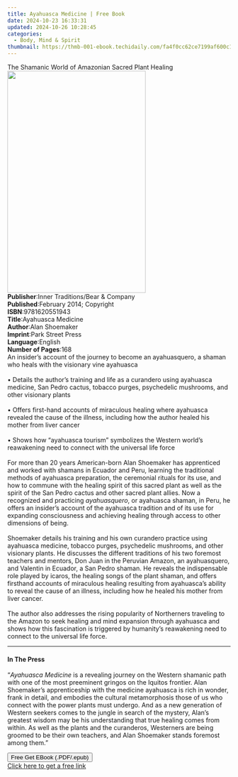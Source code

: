 ```yaml
---
title: Ayahuasca Medicine | Free Book
date: 2024-10-23 16:33:31
updated: 2024-10-26 10:28:45
categories:
  - Body, Mind & Spirit
thumbnail: https://thmb-001-ebook.techidaily.com/fa4f0cc62ce7199af600c1c5e9cff43be5121498e548541378a1a84b413c7a64.jpg
---
```

<main id="book-container">
  <div class="flex flex-col">
    <div class="book-brief flex-1 py-6 px-4 sm:p-6 md:py-10 md:px-8">
      <!-- brief-->
      <div class="book-brief-main">
        The Shamanic World of Amazonian Sacred Plant Healing
      </div>
    </div>
    <div
      class="book-meta-info flex-1 grid gap-4 col-start-1 col-end-3 row-start-1 sm:mb-6 sm:grid-cols-4 lg:gap-6 lg:col-start-2 lg:row-end-6 lg:row-span-6 lg:mb-0"
    >
      <div
        class="book-meta-info-left place-content-center mt-4 p-4 text-sm leading-6 col-start-2 col-span-2 dark:text-slate-400"
      >
        <img
          class="w-full h-500 object-cover rounded-lg sm:h-255 sm:col-span-2 lg:col-span-full"
          src="https://img-001-ebook.techidaily.com/a95599663aa0b19fc888fcabadaefa6d13f60f3cd05eb2cd66e271ec16c2ea3e.jpg"
          alt=""
          width="312"
          height="500"
        />
      </div>
      <div
        class="book-meta-info-right mt-2 col-start-1 row-start-2 col-span-3 self-center"
      >
        <!-- meta data  -->
        <div class="flex flex-col px-4 md:px-8">
          <div class="flex-1">
            <strong>Publisher</strong>:<span class="px-2"
              >Inner Traditions/Bear &amp; Company</span
            >
          </div>
          <div class="flex-1">
            <strong>Published</strong>:<span class="px-2"
              >February 2014; Copyright</span
            >
          </div>
          <div class="flex-1">
            <strong>ISBN</strong>:<span class="px-2">9781620551943</span>
          </div>
          <div class="flex-1">
            <strong>Title</strong>:<span class="px-2">Ayahuasca Medicine</span>
          </div>
          <div class="flex-1">
            <strong>Author</strong>:<span class="px-2">Alan Shoemaker</span>
          </div>
          <div class="flex-1">
            <strong>Imprint</strong>:<span class="px-2">Park Street Press</span>
          </div>
          <div class="flex-1">
            <strong>Language</strong>:<span class="px-2">English</span>
          </div>
          <div class="flex-1">
            <strong>Number of Pages</strong>:<span class="px-2">168</span>
          </div>
        </div>
      </div>
    </div>
    <div class="book-description flex-1 py-6 px-4 sm:p-6 md:py-10 md:px-8">
      <div class="book-description-main">
        <div accordion-content="" id="description">
          An insider’s account of the journey to become an ayahuasquero, a
          shaman who heals with the visionary vine ayahuasca <br />
          <br />• Details the author’s training and life as a curandero using
          ayahuasca medicine, San Pedro cactus, tobacco purges, psychedelic
          mushrooms, and other visionary plants <br />
          <br />• Offers first-hand accounts of miraculous healing where
          ayahuasca revealed the cause of the illness, including how the author
          healed his mother from liver cancer <br />
          <br />• Shows how “ayahuasca tourism” symbolizes the Western world’s
          reawakening need to connect with the universal life force <br />
          <br />For more than 20 years American-born Alan Shoemaker has
          apprenticed and worked with shamans in Ecuador and Peru, learning the
          traditional methods of ayahuasca preparation, the ceremonial rituals
          for its use, and how to commune with the healing spirit of this sacred
          plant as well as the spirit of the San Pedro cactus and other sacred
          plant allies. Now a recognized and practicing <i>ayahuasquero</i>, or
          ayahuasca shaman, in Peru, he offers an insider’s account of the
          ayahuasca tradition and of its use for expanding consciousness and
          achieving healing through access to other dimensions of being. <br />
          <br />Shoemaker details his training and his own curandero practice
          using ayahuasca medicine, tobacco purges, psychedelic mushrooms, and
          other visionary plants. He discusses the different traditions of his
          two foremost teachers and mentors, Don Juan in the Peruvian Amazon, an
          ayahuasquero, and Valentin in Ecuador, a San Pedro shaman. He reveals
          the indispensable role played by icaros, the healing songs of the
          plant shaman, and offers firsthand accounts of miraculous healing
          resulting from ayahuasca’s ability to reveal the cause of an illness,
          including how he healed his mother from liver cancer. <br />
          <br />The author also addresses the rising popularity of Northerners
          traveling to the Amazon to seek healing and mind expansion through
          ayahuasca and shows how this fascination is triggered by humanity’s
          reawakening need to connect to the universal life force.
        </div>
        <div class="accordion-fader"></div>
      </div>
    </div>
    <div class="book-excerpts flex-1 py-6 px-4 sm:p-6 md:py-10 md:px-8">
      <!-- excerpts-->
      <div class="book-excerpts-main">
        <hr />
        <h4 class="placeholder placeholder-heading">
          <span>In The Press</span>
        </h4>
        <p>
          “<i>Ayahuasca Medicine</i> is a revealing journey on the Western
          shamanic path with one of the most preeminent gringos on the Iquitos
          frontier. Alan Shoemaker’s apprenticeship with the medicine ayahuasca
          is rich in wonder, frank in detail, and embodies the cultural
          metamorphosis those of us who connect with the power plants must
          undergo. And as a new generation of Western seekers comes to the
          jungle in search of the mystery, Alan’s greatest wisdom may be his
          understanding that true healing comes from within. As well as the
          plants and the curanderos, Westerners are being groomed to be their
          own teachers, and Alan Shoemaker stands foremost among them.”
        </p>
      </div>
    </div>
    <div
      class="book-about-author flex-1 py-6 px-4 sm:p-6 md:py-10 md:px-8"
    ></div>
    <div class="book-free-get flex-1 py-6 px-4 sm:p-6 md:py-10 md:px-8">
      <button
        id="btn-free-get"
        class="bg-blue-500 hover:bg-blue-700 text-white font-bold py-2 px-4 rounded"
      >
        Free Get EBook (.PDF/.epub)
      </button>
      <div id="countdown-display" class="px-2 text-lg mt-2"></div>
      <a
        id="free-link"
        class="hidden bg-blue-500 hover:bg-blue-700 text-white font-bold py-2 px-4 rounded"
        href="https://www.ebooks.com/en-us/book/95783016/ayahuasca-medicine/alan-shoemaker/"
        target="_blank"
        >Click here to get a free link</a
      >
    </div>
    <script>
      let countdownTime = 0;
      let countdownInterval = null;
      document
        .getElementById('btn-free-get')
        .addEventListener('click', startCountdown);
      function startCountdown() {
        countdownTime = new Date().getTime() + 60000 * 3;
        countdownInterval = setInterval(updateCountdown, 1000);
        document.getElementById('btn-free-get').disabled = true;
        document
          .getElementById('btn-free-get')
          .classList.add('bg-gray-500', 'cursor-not-allowed');
      }
      function updateCountdown() {
        let currentTime = new Date().getTime();
        let timeLeft = countdownTime - currentTime;
        let secondsLeft = Math.floor(timeLeft / 1000);
        document.getElementById('countdown-display').innerHTML =
          `Remaining time: ${secondsLeft} seconds.`;
        if (secondsLeft <= 0) {
          clearInterval(countdownInterval);
          document.getElementById('btn-free-get').classList.add('hidden');
          document.getElementById('free-link').classList.remove('hidden');
          document.getElementById('countdown-display').innerHTML = '';
        }
      }
    </script>
  </div>
</main>
